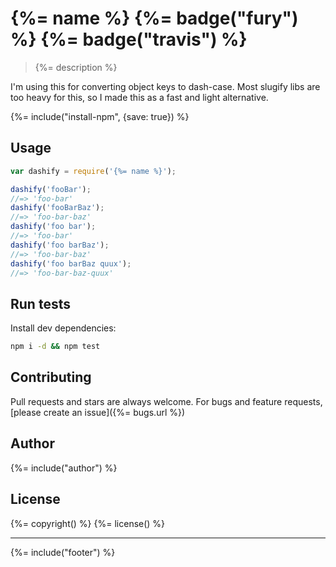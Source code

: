 # {%= name %} {%= badge("fury") %} {%= badge("travis") %}

> {%= description %}

I'm using this for converting object keys to dash-case. Most slugify libs are too heavy for this, so I made this as a fast and light alternative. 

{%= include("install-npm", {save: true}) %}

## Usage

```js
var dashify = require('{%= name %}');

dashify('fooBar');
//=> 'foo-bar'
dashify('fooBarBaz');
//=> 'foo-bar-baz'
dashify('foo bar');
//=> 'foo-bar'
dashify('foo barBaz');
//=> 'foo-bar-baz'
dashify('foo barBaz quux');
//=> 'foo-bar-baz-quux'
```

## Run tests

Install dev dependencies:

```bash
npm i -d && npm test
```

## Contributing
Pull requests and stars are always welcome. For bugs and feature requests, [please create an issue]({%= bugs.url %})

## Author
{%= include("author") %}

## License
{%= copyright() %}
{%= license() %}

***

{%= include("footer") %}
